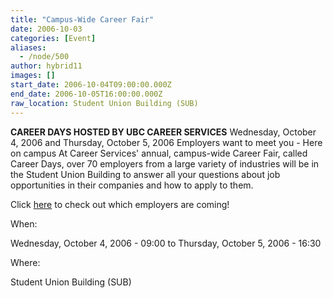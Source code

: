 ```yaml
---
title: "Campus-Wide Career Fair"
date: 2006-10-03
categories: [Event]
aliases:
  - /node/500
author: hybrid11
images: []
start_date: 2006-10-04T09:00:00.000Z
end_date: 2006-10-05T16:00:00.000Z
raw_location: Student Union Building (SUB)
---
```


**CAREER DAYS HOSTED BY UBC CAREER SERVICES**
Wednesday, October 4, 2006 and Thursday, October 5, 2006
Employers want to meet you - Here on campus
At Career Services' annual, campus-wide Career Fair, called Career Days, over 70 employers from a large variety of industries will be
in the Student Union Building to answer all your questions about job opportunities in their companies and how to apply to them.

Click [here](http://www.careers.ubc.ca/events.cfm?page=careerfair&view=participants) to check out which employers are coming!

When: 

Wednesday, October 4, 2006 - 09:00 to Thursday, October 5, 2006 - 16:30

Where: 

Student Union Building (SUB)
